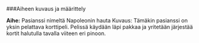 ###Aiheen kuvaus ja määrittely

**Aihe:** Pasianssi nimeltä Napoleonin hauta
Kuvaus: Tämäkin pasianssi on yksin pelattava korttipeli. Pelissä käydään läpi pakkaa ja yritetään järjestää kortit halutulla tavalla viiteen eri pinoon.
